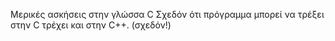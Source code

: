 Μερικές ασκήσεις στην γλώσσα C
Σχεδόν ότι πρόγραμμα μπορεί να τρέξει στην C τρέχει και στην C++. (σχεδόν!)
